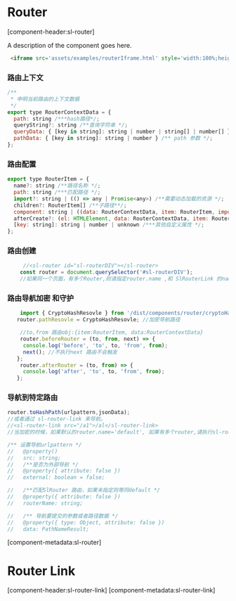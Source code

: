 # Router

[component-header:sl-router]

A description of the component goes here.

```html preview
 <iframe src='assets/examples/routerIframe.html' style='width:100%;height:300px;'></iframe>
```

   
### 路由上下文
```javascript
/**
 * 申明当前路由的上下文数据
 */
export type RouterContextData = {
  path: string /***hash路径*/;
  queryString?: string /**查询字符串 */;
  queryData: { [key in string]: string | number | string[] | number[] } /**查询参数 */;
  pathData: { [key in string]: string | number } /** path 参数 */;
};
```

### 路由配置 

```javascript
export type RouterItem = {
  name?: string /**路径名称 */;
  path: string /***匹配路径 */;
  import?: string | (() => any | Promise<any>) /**需要动态加载的资源 */;
  children?: RouterItem[] /**子路径**/;
  component: string | ((data: RouterContextData, item: RouterItem, importResult: any) => HTMLElement | Promise<HTMLElement>); //匹配路径，如何创建组件
  afterCreate?: (el: HTMLElement, data: RouterContextData, item: RouterItem) => void | Promise<void>; //组件连接后回调
  [key: string]: string | number | unknown /***其他自定义属性 */;
};
```
### 路由创建
```javascript
     //<sl-router id="sl-routerDIV"></sl-router>
    const router = document.querySelector('#sl-routerDIV');
	//如果同一个页面，有多个Router,则请指定router.name ,和 SlRouterLink 的name
 ```  
 ### 路由导航加密 和守护
 ```javascript
     import { CryptoHashResovle } from '/dist/components/router/cryptoHashResovle.js';
    router.pathResovle = CryptoHashResovle; //加密导航路径

     //to,from 路由obj:{item:RouterItem, data:RouterContextData}
     router.beforeRouter = (to, from, next) => {
      console.log('before', 'to', to, 'from', from);
      next(); //不执行next 路由不会触发
    };
     router.afterRouter = (to, from) => {
      console.log('after', 'to', to, 'from', from);
    };


 ``` 
 ### 导航到特定路由
 ```javascript
router.toHashPath(urlpattern,jsonData);
//或者通过 sl-router-link 来导航。
//<sl-router-link src="/a1">/al</sl-router-link>
//当加密的时候，如果默认的router.name='default', 如果有多个router,请执行sl-router-link.name;

/** 设置导航urlpattern */
//   @property()
//   src: string;
//   /**是否为外部导航 */
//   @property({ attribute: false })
//   external: boolean = false;

//   /**匹配SlRouter 路由，如果未指定则等同default */
//   @property({ attribute: false })
//   routerName: string;

//   /** 导航要提交的参数或者路径数据 */
//   @property({ type: Object, attribute: false })
//   data: PathNameResult;
````


[component-metadata:sl-router]
# Router Link 
[component-header:sl-router-link]
[component-metadata:sl-router-link]


